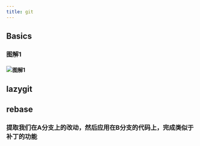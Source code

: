 ```yaml
---
title: git
---
```


## Basics
### 图解1
#### ![图解1](http://marklodato.github.io/visual-git-guide/basic-usage.svg.png)
####
## lazygit
## rebase
### 提取我们在A分支上的改动，然后应用在B分支的代码上，完成类似于补丁的功能
###

